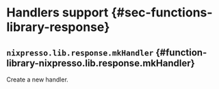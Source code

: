 # Handlers support {#sec-functions-library-response}


## `nixpresso.lib.response.mkHandler` {#function-library-nixpresso.lib.response.mkHandler}

Create a new handler.


